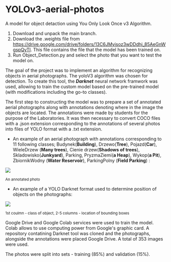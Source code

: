 # YOLOv3-aerial-photos
A model for object detaction using You Only Look Once v3 Algorithm.

1. Download and unpack the main branch.
2. Download the .weights file from https://drive.google.com/drive/folders/13C6JMyisoz3wDDdhj_85AeGnWgspQyTI.
   This file contains the file that the model has been trained on.
3. Run Object_Detection.py and select the photo that you want to test the model on.


The goal of the project was to implement an algorithm for recognizing objects in aerial photographs. The yoloV3 algorithm was chosen for detection.
To create this tool, the ***Darknet*** neural network framwork was used, allowing to train the custom model based on the pre-trained model (with modifications including the go-to classes).

The first step to constructing the model was to prepare a set of annotated aerial photographs along with annotations denoting where in the image the objects are located.
The annotations were made by students for the purpose of the Laboratories. It was then necessary to convert COCO files with a .json extension corresponding to the annotations of several photos into files of YOLO format with a .txt extension.

 - An example of an aerial photograph with annotations corresponding to 11 following classes;
Budynek(**Building**), Drzewo(**Tree**), Pojazd(**Car**), WieleDrzew (**Many trees**), Cienie drzew(**Shadows of trees**), Skladowisko(**Junkyard**), Parking, PryzmaZiemi(**a Heap**), Wykop(**a Pit**), ZbiornikWodny (**Water Reservoir**), ParkingPolny (**Field Parking**) :<br>

<p align="left">
  <img src="https://github.com/adammichalek/YOLOv3-aerial-photos/assets/43831694/71b11590-0754-494e-8d3a-12c8efa8f3ce">
</p>
<sup> An annotated photo </sup>

 - An example of a YOLO Darknet format used to determine position of objects on the photographs:<br>
<p align="left">
  <img src="https://github.com/adammichalek/YOLOv3-aerial-photos/assets/43831694/0d36b7c6-f68a-46ec-b1dd-92fcd2102730">
</p>
<sup> 1st coulmn - class of object, 2-5 columns - location of bounding boxes </sup>

Google Drive and Google Colab services were used to train the model. Colab allows to use computing power from Google's graphic card. A repository contatining Darknet tool was cloned and the photographs, alongside the annotations were placed Google Drive. A total of 353 images were used.

The photos were split into sets - training (85%) and validation (15%).

